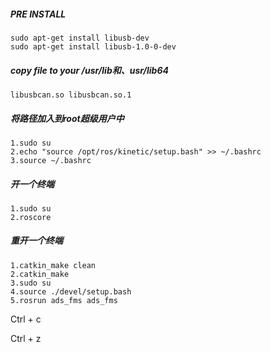 ##### PRE INSTALL 
```
sudo apt-get install libusb-dev
sudo apt-get install libusb-1.0-0-dev
```
##### copy file to your /usr/lib和、usr/lib64
```
libusbcan.so libusbcan.so.1
```

##### 将路径加入到root超级用户中
```
1.sudo su
2.echo "source /opt/ros/kinetic/setup.bash" >> ~/.bashrc
3.source ~/.bashrc
```
##### 开一个终端
```
1.sudo su
2.roscore 
```
##### 重开一个终端
```
1.catkin_make clean
2.catkin_make
3.sudo su
4.source ./devel/setup.bash
5.rosrun ads_fms ads_fms
```



Ctrl + c

Ctrl + z
